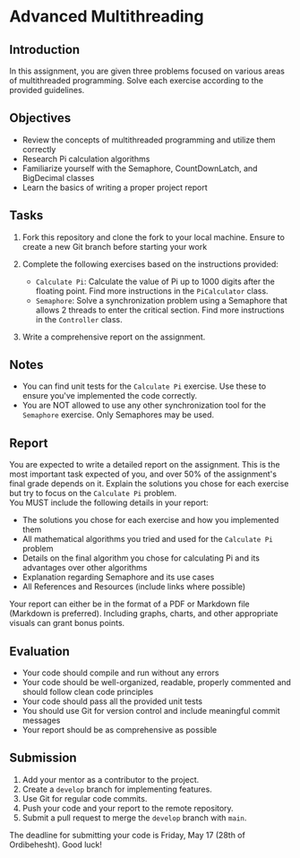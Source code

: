 # Advanced Multithreading


## Introduction
In this assignment, you are given three problems focused on various areas of multithreaded programming. Solve each exercise according to the provided guidelines.


## Objectives
- Review the concepts of multithreaded programming and utilize them correctly
- Research Pi calculation algorithms
- Familiarize yourself with the Semaphore, CountDownLatch, and BigDecimal classes
- Learn the basics of writing a proper project report


## Tasks
1. Fork this repository and clone the fork to your local machine. Ensure to create a new Git branch before starting your work
2. Complete the following exercises based on the instructions provided:

   - `Calculate Pi`: Calculate the value of Pi up to 1000 digits after the floating point. Find 
     more instructions in the `PiCalculator` class.
   - `Semaphore`: Solve a synchronization problem using a Semaphore that allows 2 threads to enter the critical section.  Find more instructions in the `Controller` class.
3. Write a comprehensive report on the assignment.


## Notes
- You can find unit tests for the `Calculate Pi` exercise. Use these to ensure you've implemented the code correctly.
- You are NOT allowed to use any other synchronization tool for the `Semaphore` exercise. Only Semaphores may be used.


## Report
You are expected to write a detailed report on the assignment. This is the most important task 
expected of you, and over 50% of the assignment's final grade depends on it. Explain the 
solutions you chose for each exercise but try to focus on the `Calculate Pi` problem.
<br>You MUST include the following details in your report:
- The solutions you chose for each exercise and how you implemented them
- All mathematical algorithms you tried and used for the `Calculate Pi` problem
- Details on the final algorithm you chose for calculating Pi and its advantages over other algorithms
- Explanation regarding Semaphore and its use cases
- All References and Resources (include links where possible)

Your report can either be in the format of a PDF or Markdown file (Markdown is preferred). 
Including graphs, charts, and other appropriate visuals can grant bonus points.



## Evaluation
- Your code should compile and run without any errors
- Your code should be well-organized, readable, properly commented and should follow clean code principles
- Your code should pass all the provided unit tests
- You should use Git for version control and include meaningful commit messages
- Your report should be as comprehensive as possible


## Submission
1. Add your mentor as a contributor to the project.
2. Create a `develop` branch for implementing features.
3. Use Git for regular code commits.
4. Push your code and your report to the remote repository.
5. Submit a pull request to merge the `develop` branch with `main`.


The deadline for submitting your code is Friday, May 17 (28th of Ordibehesht). Good luck!
